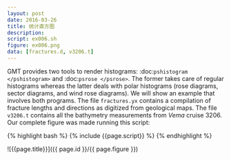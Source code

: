 ```yaml
---
layout: post
date: 2016-03-26
title: 统计直方图
description:
script: ex006.sh
figure: ex006.png
data: [fractures.d, v3206.t]
---
```


GMT provides two tools to render histograms:
:doc:`pshistogram </pshistogram>` and :doc:`psrose </psrose>`. The former takes care of
regular histograms whereas the latter deals with polar histograms (rose
diagrams, sector diagrams, and wind rose diagrams). We will show an
example that involves both programs. The file ``fractures.yx`` contains a compilation of
fracture lengths and directions as digitized from geological maps. The
file ``v3206.t`` contains all the bathymetry measurements from *Vema* cruise 3206.
Our complete figure was made running
this script:

{% highlight bash %}
{% include {{page.script}} %}
{% endhighlight %}

![{{page.title}}]({{ page.id }}/{{ page.figure }})
